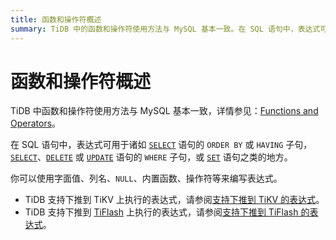 ```yaml
---
title: 函数和操作符概述
summary: TiDB 中的函数和操作符使用方法与 MySQL 基本一致。在 SQL 语句中，表达式可用于诸如 SELECT 语句的 ORDER BY 或 HAVING 子句，SELECT/DELETE/UPDATE 语句的 WHERE 子句，或 SET 语句之类的地方。可使用字面值，列名，NULL，内置函数，操作符等来书写表达式。其中有些表达式下推到 TiKV 上执行，详见下推到 TiKV 的表达式列表。
---
```


# 函数和操作符概述

TiDB 中函数和操作符使用方法与 MySQL 基本一致，详情参见：[Functions and Operators](https://dev.mysql.com/doc/refman/8.0/en/functions.html)。

在 SQL 语句中，表达式可用于诸如 [`SELECT`](/sql-statements/sql-statement-select.md) 语句的 `ORDER BY` 或 `HAVING` 子句，[`SELECT`](/sql-statements/sql-statement-select.md)、[`DELETE`](/sql-statements/sql-statement-delete.md) 或 [`UPDATE`](/sql-statements/sql-statement-update.md) 语句的 `WHERE` 子句，或 [`SET`](/sql-statements/sql-statement-set-variable.md) 语句之类的地方。

你可以使用字面值、列名、`NULL`、内置函数、操作符等来编写表达式。

- TiDB 支持下推到 TiKV 上执行的表达式，请参阅[支持下推到 TiKV 的表达式](/functions-and-operators/expressions-pushed-down.md#已支持下推的表达式列表)。
- TiDB 支持下推到 [TiFlash](/tiflash/tiflash-overview.md) 上执行的表达式，请参阅[支持下推到 TiFlash 的表达式](/tiflash/tiflash-supported-pushdown-calculations.md#支持下推的表达式)。